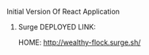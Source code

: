 Initial Version Of React Application

1. Surge DEPLOYED LINK:

   HOME: http://wealthy-flock.surge.sh/
